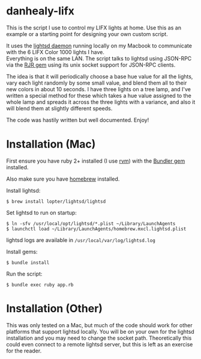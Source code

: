 # danhealy-lifx

This is the script I use to control my LIFX lights at home.  Use this as an
example or a starting point for designing your own custom script.

It uses the [lightsd daemon](https://github.com/lopter/lightsd) running locally
on my Macbook to communicate with the 6 LIFX Color 1000 lights I have.  
Everything is on the same LAN.  The script talks to lightsd using JSON-RPC via
the [RJR gem](https://github.com/movitto/rjr) using its unix socket support for
JSON-RPC clients.

The idea is that it will periodically choose a base hue value for all the
lights, vary each light randomly by some small value, and blend them all to
their new colors in about 10 seconds.  I have three lights on a tree lamp, and
I've written a special method for these which takes a hue value assigned to the
whole lamp and spreads it across the three lights with a variance, and also it
will blend them at slightly different speeds.

The code was hastily written but well documented.  Enjoy!

# Installation (Mac)
First ensure you have ruby 2+ installed (I use [rvm](https://rvm.io/)) with the
[Bundler gem](http://bundler.io/) installed.

Also make sure you have [homebrew](http://brew.sh/) installed.

Install lightsd:

```
$ brew install lopter/lightsd/lightsd
```

Set lightsd to run on startup:

```
$ ln -sfv /usr/local/opt/lightsd/*.plist ~/Library/LaunchAgents
$ launchctl load ~/Library/LaunchAgents/homebrew.mxcl.lightsd.plist
```

lightsd logs are available in `/usr/local/var/log/lightsd.log`

Install gems:

```
$ bundle install
```

Run the script:

```
$ bundle exec ruby app.rb
```


# Installation (Other)
This was only tested on a Mac, but much of the code should work for other
platforms that support lightsd locally.  You will be on your own for the lightsd
installation and you may need to change the socket path.  Theoretically this
could even connect to a remote lightsd server, but this is left as an exercise
for the reader.
